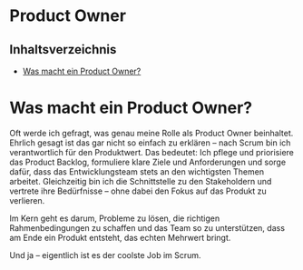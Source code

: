 # Product Owner

## Inhaltsverzeichnis
- [Was macht ein Product Owner?](#Was-macht-ein-product-owner-?)

# Was macht ein Product Owner?
Oft werde ich gefragt, was genau meine Rolle als Product Owner beinhaltet. Ehrlich gesagt ist das gar nicht so einfach zu erklären – nach Scrum bin ich verantwortlich für den Produktwert. Das bedeutet: Ich pflege und priorisiere das Product Backlog, formuliere klare Ziele und Anforderungen und sorge dafür, dass das Entwicklungsteam stets an den wichtigsten Themen arbeitet. Gleichzeitig bin ich die Schnittstelle zu den Stakeholdern und vertrete ihre Bedürfnisse – ohne dabei den Fokus auf das Produkt zu verlieren.

Im Kern geht es darum, Probleme zu lösen, die richtigen Rahmenbedingungen zu schaffen und das Team so zu unterstützen, dass am Ende ein Produkt entsteht, das echten Mehrwert bringt.

Und ja – eigentlich ist es der coolste Job im Scrum.
